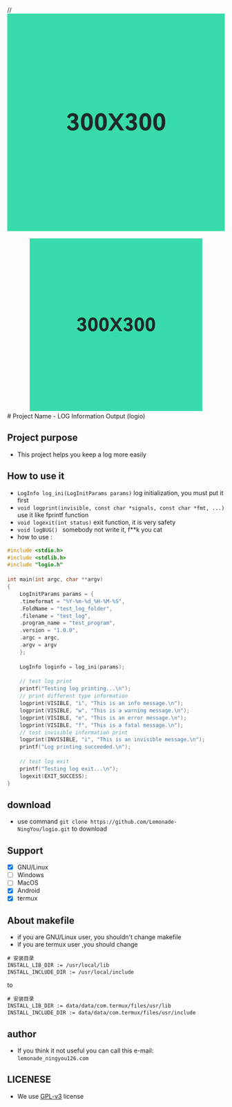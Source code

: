 //![icon](image/icon.png)
<!-- 居中对齐 -->
<div align="center">
  <img src="image/icon.png" alt="icon" width="400">
</div>
# Project Name
- LOG Information Output (logio)

## Project purpose
- This project helps you keep a log more easily

## How to use it
- `LogInfo log_ini(LogInitParams params)` log initialization, you must put it first
- `void logprint(invisible, const char *signals, const char *fmt, ...)` use it like fprintf function
- `void logexit(int status)` exit function, it is very safety
- `void logBUG() ` somebody not write it, f**k you cat
- how to use :
```c
#include <stdio.h>
#include <stdlib.h>
#include "logio.h"

int main(int argc, char **argv) 
{
    LogInitParams params = {
    .timeformat = "%Y-%m-%d_%H-%M-%S",
    .FoldName = "test_log_folder",
    .filename = "test_log",
    .program_name = "test_program",
    .version = "1.0.0",
    .argc = argc,
    .argv = argv
    };

    LogInfo loginfo = log_ini(params);

    // test log print
    printf("Testing log printing...\n");
    // print different type information
    logprint(VISIBLE, "i", "This is an info message.\n");
    logprint(VISIBLE, "w", "This is a warning message.\n");
    logprint(VISIBLE, "e", "This is an error message.\n");
    logprint(VISIBLE, "f", "This is a fatal message.\n");
    // test invisible information print
    logprint(INVISIBLE, "i", "This is an invisible message.\n");
    printf("Log printing succeeded.\n");

    // test log exit
    printf("Testing log exit...\n");
    logexit(EXIT_SUCCESS);
}
```
 
## download
- use command `git clone https://github.com/Lemonade-NingYou/logio.git` to download

## Support
- [x] GNU/Linux
- [ ] Windows
- [ ] MacOS
- [x] Android
- [x] termux
## About makefile
- if you are GNU/Linux user, you shouldn't change makefile
- if you are termux user ,you should change
```
# 安装目录
INSTALL_LIB_DIR := /usr/local/lib
INSTALL_INCLUDE_DIR := /usr/local/include
```
to  
```
# 安装目录
INSTALL_LIB_DIR := data/data/com.termux/files/usr/lib
INSTALL_INCLUDE_DIR := data/data/com.termux/files/usr/include
```

## author
- If you think it not useful you can call this e-mail: `lemonade_ningyou126.com`

## LICENESE
- We use [GPL-v3](LICENSE) license
